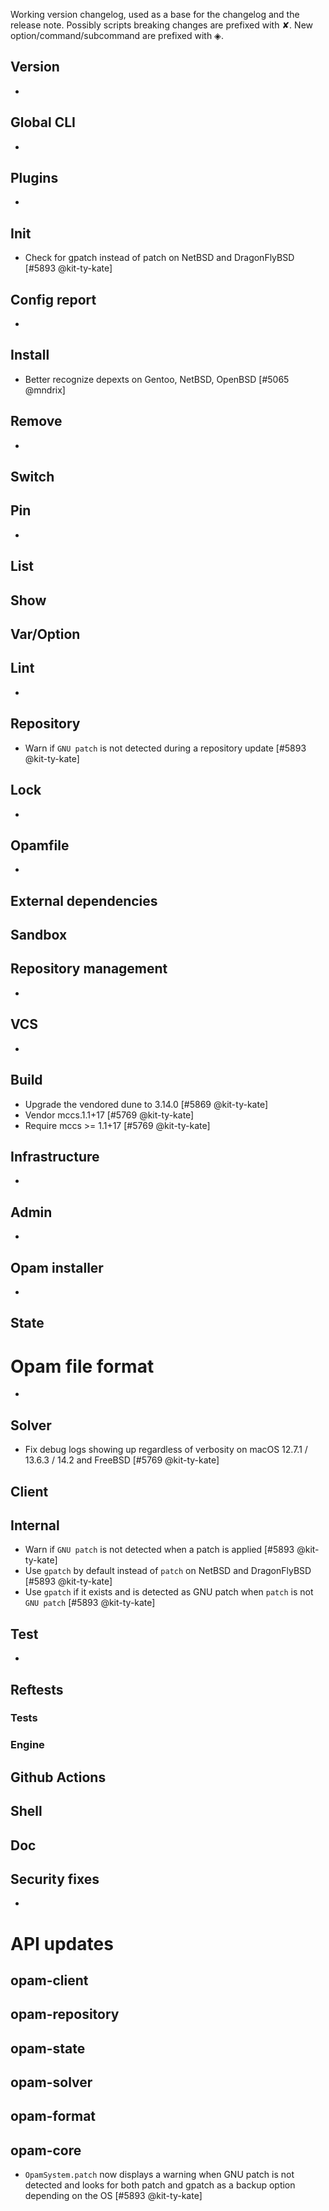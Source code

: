 Working version changelog, used as a base for the changelog and the release
note.
Possibly scripts breaking changes are prefixed with ✘.
New option/command/subcommand are prefixed with ◈.

## Version
  *

## Global CLI
  *

## Plugins
  *

## Init
  * Check for gpatch instead of patch on NetBSD and DragonFlyBSD [#5893 @kit-ty-kate]

## Config report
  *

## Install
  * Better recognize depexts on Gentoo, NetBSD, OpenBSD [#5065 @mndrix]

## Remove
  *

## Switch

## Pin
  *

## List

## Show

## Var/Option

## Lint
  *

## Repository
  * Warn if `GNU patch` is not detected during a repository update [#5893 @kit-ty-kate]

## Lock
  *

## Opamfile
  *

## External dependencies

## Sandbox

## Repository management
  *

## VCS
  *

## Build
  * Upgrade the vendored dune to 3.14.0 [#5869 @kit-ty-kate]
  * Vendor mccs.1.1+17 [#5769 @kit-ty-kate]
  * Require mccs >= 1.1+17 [#5769 @kit-ty-kate]

## Infrastructure
  *

## Admin
  *

## Opam installer
  *

## State

# Opam file format
  *

## Solver
  * Fix debug logs showing up regardless of verbosity on macOS 12.7.1 / 13.6.3 / 14.2 and FreeBSD [#5769 @kit-ty-kate]

## Client

## Internal
  * Warn if `GNU patch` is not detected when a patch is applied [#5893 @kit-ty-kate]
  * Use `gpatch` by default instead of `patch` on NetBSD and DragonFlyBSD [#5893 @kit-ty-kate]
  * Use `gpatch` if it exists and is detected as GNU patch when `patch` is not `GNU patch` [#5893 @kit-ty-kate]

## Test
  *

## Reftests
### Tests
### Engine

## Github Actions

## Shell

## Doc

## Security fixes
  *

# API updates
## opam-client

## opam-repository

## opam-state

## opam-solver

## opam-format

## opam-core
  * `OpamSystem.patch` now displays a warning when GNU patch is not detected and looks for both patch and gpatch as a backup option depending on the OS [#5893 @kit-ty-kate]
